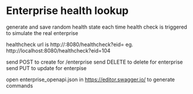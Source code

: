 # Enterprise health lookup 

 generate and save random health state  each time health check is triggered to simulate the real enterprise
 
 
 healthcheck url is http://<server URL>:8080/healthcheck?eid=<EID>
 eg.  http://localhost:8080/healthcheck?eid=104
  
  
 send POST to create for /enterprise
 send DELETE to delete for enterprise
 send PUT to update for enterpise
  
 open enterprise_openapi.json in https://editor.swagger.io/ to generate commands
  
  


